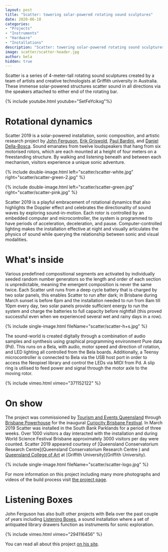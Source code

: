 ```yaml
---
layout: post
title: "Scatter: towering solar-powered rotating sound sculptures"
date: 2020-06-10
categories:
- "Projects"
- "Instruments"
- "Hardware"
- "Installations"
description: "Scatter: towering solar-powered rotating sound sculptures"
image: scatter/scatter-header.jpg
author: bela
hidden: true
---
```


Scatter is a series of 4-meter-tall rotating sound sculptures created by a team of artists and creative technologists at Griffith university in Australia. These immense solar-powered structures scatter sound in all directions via the speakers attached to either end of the rotating bar.

{% include youtube.html youtube="SetFeYcikxg"%}

# Rotational dynamics

Scatter 2019 is a solar-powered installation, sonic composition, and artistic research project by [John Ferguson](http://www.johnrobertferguson.com/),  [Erik Griswold](https://www.erikgriswold.org/), [Paul Bardini](http://paulbardini.com/), and [Daniel Della-Bosca](https://www.researchgate.net/profile/Daniel_Della-Bosca). Sound emanates from twelve loudspeakers that hang from six motorised rotors, which are each mounted at a height of four meters on a freestanding structure. By walking and listening beneath and between each mechanism, visitors experience a unique sonic adventure.

{% include double-image.html left="scatter/scatter-white.jpg" right="scatter/scatter-green-2.jpg" %}

{% include double-image.html left="scatter/scatter-green.jpg" right="scatter/scatter-pink.jpg" %}


Scatter 2019 is a playful embracement of rotational dynamics that also highlights the Doppler effect and celebrates the directionality of sound waves by exploring sound-in-motion. Each rotor is controlled by an embedded computer and microcontroller, the system is programmed to have periods of acceleration, deceleration, and pause. Computer-controlled lighting makes the installation effective at night and visually articulates the physics of sound while querying the relationship between sonic and visual modalities.

# What's inside

Various predefined compositional segments are activated by individually seeded random number generators so the length and order of each section is unpredictable, meaning the emergent composition is never the same twice. Each Scatter unit runs from a deep cycle battery that is charged by two solar panels, this enables Scatter to run after dark; in Brisbane during March sunset is before 6pm and the installation needed to run from 8am till 10pm every day, two solar panels provide sufficient energy to run the system and charge the batteries to full capacity before nightfall (this proved successful even when we experienced several wet and rainy days in a row).

{% include single-image.html fileName="scatter/scatter-h+s.jpg" %}

The sound-world is created digitally through a combination of audio samples and synthesis using graphical programming environment Pure data (Pd). This runs on a Bela, with audio, motor speed and direction of rotation, and LED lighting all controlled from the Bela boards. Additionally, a Teensy microcontroller is connected to Bela via the USB host port in order to access the Neopixel library and control the LEDs via MIDI from Pd.  A slip ring is utilised to feed power and signal through the motor axle to the moving rotor.

{% include vimeo.html vimeo="371152122" %}

# On show

The project was commissioned by [Tourism and Events Queensland](https://teq.queensland.com/) through [Brisbane Powerhouse](https://brisbanepowerhouse.org/) for the inaugural [Curiocity Brisbane Festival](https://curiocitybrisbane.com/). In March 2019 Scatter was installed in the South Bank Parklands for a period of three weeks. Over 1000 visitors a day interacted with the installation and during World Science Festival Brisbane approximately 3000 visitors per day were counted. Scatter 2019 appeared courtesy of [Queensland Conservatorium Research Centre](Queensland Conservatorium Research Centre ) and [Queensland College of Art](https://www.griffith.edu.au/arts-education-law/queensland-college-art) at [Griffith University](Griffith University).

{% include single-image.html fileName="scatter/scatter-logo.jpg" %}

For more information on this project including many more photographs and videos of the build process visit [the project page](http://www.scatterfields.com/).

# Listening Boxes

John Ferguson has also built other projects with Bela over the past couple of years including [Listening Boxes](http://www.johnrobertferguson.com/listening-boxes/), a sound installation where a set of antiquated library drawers function as instruments for sonic exploration.

{% include vimeo.html vimeo="294116456" %}

You can read all about this project [on his site](http://www.johnrobertferguson.com/listening-boxes/).
